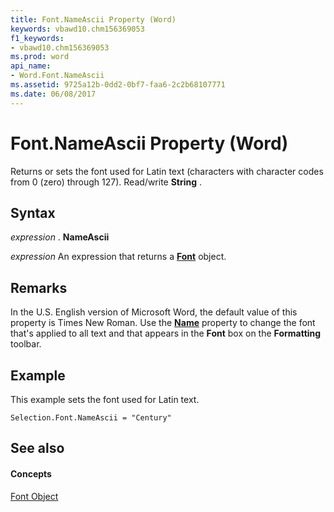 ```yaml
---
title: Font.NameAscii Property (Word)
keywords: vbawd10.chm156369053
f1_keywords:
- vbawd10.chm156369053
ms.prod: word
api_name:
- Word.Font.NameAscii
ms.assetid: 9725a12b-0dd2-0bf7-faa6-2c2b68107771
ms.date: 06/08/2017
---
```



# Font.NameAscii Property (Word)

Returns or sets the font used for Latin text (characters with character codes from 0 (zero) through 127). Read/write **String** .


## Syntax

 _expression_ . **NameAscii**

 _expression_ An expression that returns a **[Font](font-object-word.md)** object.


## Remarks

In the U.S. English version of Microsoft Word, the default value of this property is Times New Roman. Use the **[Name](font-name-property-word.md)** property to change the font that's applied to all text and that appears in the **Font** box on the **Formatting** toolbar.


## Example

This example sets the font used for Latin text.


```
Selection.Font.NameAscii = "Century"
```


## See also


#### Concepts


[Font Object](font-object-word.md)

